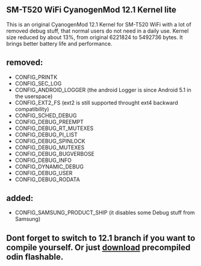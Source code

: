 ## SM-T520 WiFi CyanogenMod 12.1 Kernel lite
This is an original CyanogenMod 12.1 Kernel for SM-T520 WiFi with a lot of removed debug stuff, that normal users do not need in a daily use.
Kernel size reduced by about 13%, from original 6221824 to 5492736 bytes.
It brings better battery life and performance.

## removed:
- CONFIG_PRINTK
- CONFIG_SEC_LOG
- CONFIG_ANDROID_LOGGER (the android Logger is since Android 5.1 in the userspace)
- CONFIG_EXT2_FS (ext2 is still supported throught ext4 backward compatibility)
- CONFIG_SCHED_DEBUG
- CONFIG_DEBUG_PREEMPT
- CONFIG_DEBUG_RT_MUTEXES
- CONFIG_DEBUG_PI_LIST
- CONFIG_DEBUG_SPINLOCK
- CONFIG_DEBUG_MUTEXES
- CONFIG_DEBUG_BUGVERBOSE
- CONFIG_DEBUG_INFO
- CONFIG_DYNAMIC_DEBUG
- CONFIG_DEBUG_USER
- CONFIG_DEBUG_RODATA

## added:
- CONFIG_SAMSUNG_PRODUCT_SHIP (it disables some Debug stuff from Samsung)

## Dont forget to switch to 12.1 branch if you want to compile yourself. Or just [download](https://github.com/maroviher/android_kernel_samsung_exynos5420/raw/cm-12.1/boot.tar) precompiled odin flashable.
